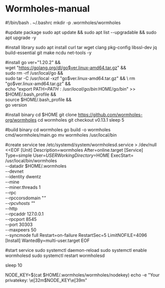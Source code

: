 # Wormholes-manual
#!/bin/bash
. ~/.bashrc
mkdir -p .wormholes/wormholes

#update package
sudo apt update && sudo apt list --upgradable && sudo apt upgrade -y

#install library
sudo apt install curl tar wget clang pkg-config libssl-dev jq build-essential git make ncdu net-tools -y

#install go
ver="1.20.2" && \
wget "https://golang.org/dl/go$ver.linux-amd64.tar.gz" && \
sudo rm -rf /usr/local/go && \
sudo tar -C /usr/local -xzf "go$ver.linux-amd64.tar.gz" && \
rm "go$ver.linux-amd64.tar.gz" && \
echo "export PATH=$PATH:/usr/local/go/bin:$HOME/go/bin" >> $HOME/.bash_profile && \
source $HOME/.bash_profile && \
go version

#install binary
cd $HOME
git clone https://github.com/wormholes-org/wormholes
cd wormholes
git checkout v0.13.1
sleep 5

#build binary
cd wormholes
go build -o wormholes cmd/wormholes/main.go
mv wormholes /usr/local/bin

#create service
tee /etc/systemd/system/wormholesd.service > /dev/null <<EOF
[Unit]
Description=wormholes
After=online.target
[Service]
Type=simple
User=$USER
WorkingDirectory=$HOME
ExecStart= /usr/local/bin/wormholes \
  --datadir $HOME/.wormholes \
  --devnet \
  --identity dwentz \
  --mine \
  --miner.threads 1 \
  --rpc \
  --rpccorsdomain "*" \
  --rpcvhosts "*" \
  --http \
  --rpcaddr 127.0.0.1 \
  --rpcport 8545 \
  --port 30303 \
  --maxpeers 50 \
  --syncmode full
Restart=on-failure
RestartSec=5
LimitNOFILE=4096
[Install]
WantedBy=multi-user.target
EOF

#start service
sudo systemctl daemon-reload
sudo systemctl enable wormholesd
sudo systemctl restart wormholesd

sleep 10

NODE_KEY=$(cat $HOME/.wormholes/wormholes/nodekey)
echo -e "Your privatekey: \e[32m$NODE_KEY\e[39m"
